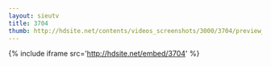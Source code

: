 ```yaml
---
layout: sieutv
title: 3704
thumb: http://hdsite.net/contents/videos_screenshots/3000/3704/preview_360p.mp4.jpg
---
```

{% include iframe src='http://hdsite.net/embed/3704' %}
 
